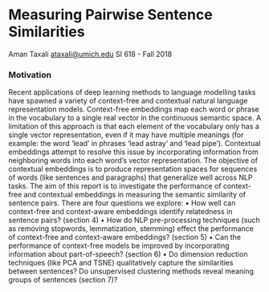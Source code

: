 # Measuring Pairwise Sentence Similarities
Aman Taxali 
ataxali@umich.edu
SI 618 - Fall 2018

### Motivation
Recent applications of deep learning methods to language modelling tasks have spawned a variety of context-free and contextual natural language representation models. Context-free embeddings map each word or phrase in the vocabulary to a single real vector in the continuous semantic space. A limitation of this approach is that each element of the vocabulary only has a single vector representation, even if it may have multiple meanings (for example: the word ‘lead’ in phrases ‘lead astray’ and ‘lead pipe’). Contextual embeddings attempt to resolve this issue by incorporating information from neighboring words into each word’s vector representation. The objective of contextual embeddings is to produce representation spaces for sequences of words (like sentences and paragraphs) that generalize well across NLP tasks. 
The aim of this report is to investigate the performance of context-free and contextual embeddings in measuring the semantic similarity of sentence pairs. There are four questions we explore:
•	How well can context-free and context-aware embeddings identify relatedness in sentence pairs? (section 4)
•	How do NLP pre-processing techniques (such as removing stopwords, lemmatization, stemming) effect the performance of context-free and context-aware embeddings? (section 5)
•	Can the performance of context-free models be improved by incorporating information about part-of-speech? (section 6)
•	Do dimension reduction techniques (like PCA and TSNE) qualitatively capture the similarities between sentences? Do unsupervised clustering methods reveal meaning groups of sentences (section 7)?
